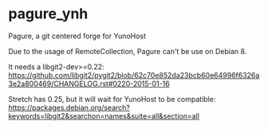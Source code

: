 # pagure_ynh
Pagure, a git centered forge for YunoHost

Due to the usage of RemoteCollection, Pagure can't be use on Debian 8.

It needs a libgit2-dev>=0.22:
https://github.com/libgit2/pygit2/blob/62c70e852da23bcb60e64996f6326a3e2a800469/CHANGELOG.rst#0220-2015-01-16

Stretch has 0.25, but it will wait for YunoHost to be compatible:
https://packages.debian.org/search?keywords=libgit2&searchon=names&suite=all&section=all
